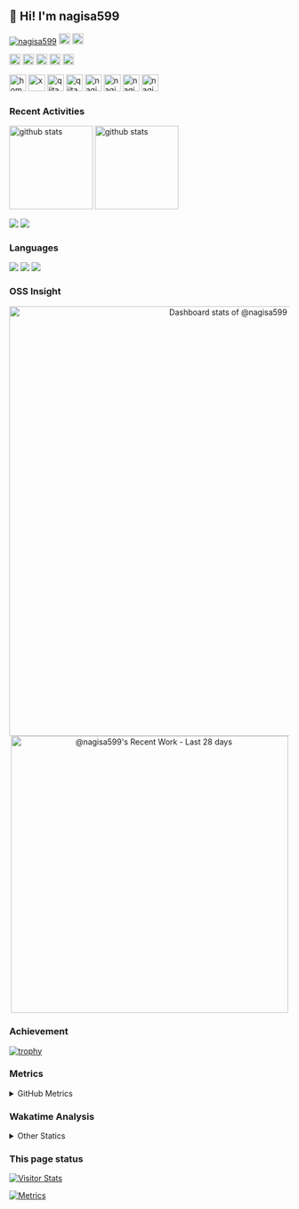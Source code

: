 ## 👋 Hi! I'm nagisa599

<p align="left"> 
  <a href="https://github.com/nagisa599/nagisa599/"><img src="https://komarev.com/ghpvc/?username=nagisa599" alt="nagisa599" /></a>
  <a href="https://github.com/nagisa599"><img height="20" src="https://img.shields.io/github/followers/nagisa599?label=follow&logo=github&style=flat" /></a>
  <a href="https://github.com/nagisa599"><img height="20" src="https://img.shields.io/github/stars/nagisa599?logo=github&style=flat" /></a>
</p>


<p align="left">
  <a href="https://zenn.dev/naginagi124"><img height="20" src="https://badgen.org/img/zenn/naginagi124/likes?style=plastic" alt="Likes" /></a>
  <a href="https://zenn.dev/naginagi124"><img height="20" src="https://badgen.org/img/zenn/naginagi124/followers?style=plastic" alt="Followers" /></a>
  <a href="https://zenn.dev/naginagi124"><img height="20" src="https://badgen.org/img/zenn/naginagi124/articles?style=plastic" alt="Articles" /></a>
  <a href="http://qiita.com/yuuchubu397"><img height="20" src="https://qiita-badge.apiapi.app/s/yuuchubu397/contributions.svg" /></a>
  <a href="http://qiita.com/yuuchubu397"><img height="20" src="https://qiita-badge.apiapi.app/s/yuuchubu397/posts.svg" /></a>
</p>

<p align="left"> 
  <a href="https://nagisa599.github.io/"><img alt="homepage" width="30px" src="https://cdn.jsdelivr.net/npm/svg-icon@0.8.2/dist/svg/flat/home.svg" /></a>
  <a href="https://x.com/nagisa599"><img alt="x" width="30px" src="https://simpleicons.org/icons/x.svg" /></a>
  <a href="https://zenn.dev/yutakatay"><img alt="qiita" width="30px" src="https://simpleicons.org/icons/zenn.svg" /></a>
  <a href="https://qiita.com/nagisa599"><img alt="qiita" width="30px" src="https://simpleicons.org/icons/qiita.svg" /></a>
  <a href="https://dev.to/nagisa599" target="blank"><img src="https://cdn.jsdelivr.net/npm/simple-icons@3.0.1/icons/dev-dot-to.svg" alt="nagisa599" height="30" width="30" /></a>
  <a href="https://stackoverflow.com/users/nagisa599" target="blank"><img src="https://cdn.jsdelivr.net/npm/simple-icons@3.0.1/icons/stackoverflow.svg" alt="nagisa599" height="30" width="30" /></a>
  <a href="https://www.quora.com/profile/nagisa599" target="blank"><img src="https://simpleicons.org/icons/quora.svg" alt="nagisa599" height="30" width="30" /></a>
  <a href="https://ossinsight.io/analyze/nagisa599" target="blank"><img src="https://cdn.jsdelivr.net/npm/svg-icon@0.8.2/dist/svg/mfglabs/eye.svg" alt="nagisa599" height="30" width="30" /></a>
</p>

### Recent Activities

<p align="left">
  <a href="https://github.com/anuraghazra/github-readme-stats"><img alt="github stats" height="150px" src="https://github-readme-stats.vercel.app/api?username=nagisa599&count_private=true&show_icons=true&custom_title=GitHub%20Stats&hide_border=true&theme=transparent" /></a>
  <a href="https://github.com/DenverCoder1/github-readme-streak-stats"><img alt="github stats" height="150px" src="https://github-readme-streak-stats.herokuapp.com/?user=nagisa599&theme=transparent&hide_border=true" /></a>
</p>

[![](http://github-profile-summary-cards.vercel.app/api/cards/profile-details?username=nagisa599&theme=transparent)](https://github.com/vn7n24fzkq/github-profile-summary-cards)
[![](https://github-readme-activity-graph.vercel.app/graph?username=nagisa599&theme=github-dark-dimmed&custom_title=Contribution%20Graph%20in%20the%20last%2031%20days&hide_border=true)](https://github.com/Ashutosh00710/github-readme-activity-graph)

### Languages

[![](http://github-profile-summary-cards.vercel.app/api/cards/repos-per-language?username=nagisa599&theme=transparent)](https://github.com/vn7n24fzkq/github-profile-summary-cards)
[![](http://github-profile-summary-cards.vercel.app/api/cards/most-commit-language?username=nagisa599&theme=transparent)](https://github.com/vn7n24fzkq/github-profile-summary-cards)
[![](https://github-readme-stats.vercel.app/api/top-langs/?username=nagisa599&layout=compact&count_private=true&show_icons=true&theme=transparent&hide_border=true)](https://github.com/anuraghazra/github-readme-stats)

### OSS Insight

<!-- Copy-paste in your Readme.md file -->

<a href="https://next.ossinsight.io/widgets/official/compose-user-dashboard-stats?user_id=8683947" target="_blank" style="display: block" align="center">
  <picture>
    <source media="(prefers-color-scheme: dark)" srcset="https://next.ossinsight.io/widgets/official/compose-user-dashboard-stats/thumbnail.png?user_id=8683947&image_size=auto&color_scheme=dark" width="771" height="auto">
    <img alt="Dashboard stats of @nagisa599" src="https://next.ossinsight.io/widgets/official/compose-user-dashboard-stats/thumbnail.png?user_id=8683947&image_size=auto&color_scheme=light" width="771" height="auto">
  </picture>
</a>

<!-- Made with [OSS Insight](https://ossinsight.io/) -->

<!-- Copy-paste in your Readme.md file -->

<a href="https://next.ossinsight.io/widgets/official/compose-currently-working-on?user_id=8683947&activity_type=all" target="_blank" style="display: block" align="center">
  <picture>
    <source media="(prefers-color-scheme: dark)" srcset="https://next.ossinsight.io/widgets/official/compose-currently-working-on/thumbnail.png?user_id=8683947&activity_type=all&image_size=auto&color_scheme=dark" width="497.5" height="auto">
    <img alt="@nagisa599's Recent Work - Last 28 days" src="https://next.ossinsight.io/widgets/official/compose-currently-working-on/thumbnail.png?user_id=8683947&activity_type=all&image_size=auto&color_scheme=light" width="497.5" height="auto">
  </picture>
</a>

<!-- Made with [OSS Insight](https://ossinsight.io/) -->

### Achievement

[![trophy](https://github-profile-trophy.vercel.app/?username=nagisa599&no-frame=true&no-bg=true&theme=onedark)](https://github.com/ryo-ma/github-profile-trophy)

### Metrics

<details>
  <summary>GitHub Metrics</summary>

<!-- ![Metrics](https://metrics.lecoq.io/nagisa599) -->

[![Metrics](https://github.com/nagisa599/nagisa599/blob/main/images/github-metrics.svg)](https://github.com/lowlighter/metrics)

</details>

### Wakatime Analysis

<!-- <img height="150" src="https://github.com/nagisa599/nagisa599/blob/master/images/stat.svg" alt="Alternative Text"/> -->

<details>
  <summary>Other Statics</summary>

  <!--START_SECTION:waka-->

![Code Time](http://img.shields.io/badge/Code%20Time-8%2C840%20hrs%2016%20mins-blue)

![Lines of code](https://img.shields.io/badge/From%20Hello%20World%20I%27ve%20Written-432.0%20thousand%20lines%20of%20code-blue)

**🐱 My GitHub Data**

> 📦 76.1 kB Used in GitHub's Storage
>
> 🏆 2,023 Contributions in the Year 2024
>
> 🚫 Not Opted to Hire
>
> 📜 106 Public Repositories
>
> 🔑 2 Private Repositories
>
> **I'm an Early 🐤**

```text
🌞 Morning                3274 commits        ████████░░░░░░░░░░░░░░░░░   30.23 %
🌆 Daytime                3526 commits        ████████░░░░░░░░░░░░░░░░░   32.56 %
🌃 Evening                2487 commits        ██████░░░░░░░░░░░░░░░░░░░   22.96 %
🌙 Night                  1543 commits        ████░░░░░░░░░░░░░░░░░░░░░   14.25 %
```

📅 **I'm Most Productive on Tuesday**

```text
Monday                   1779 commits        ████░░░░░░░░░░░░░░░░░░░░░   16.43 %
Tuesday                  1783 commits        ████░░░░░░░░░░░░░░░░░░░░░   16.46 %
Wednesday                1671 commits        ████░░░░░░░░░░░░░░░░░░░░░   15.43 %
Thursday                 1744 commits        ████░░░░░░░░░░░░░░░░░░░░░   16.10 %
Friday                   1578 commits        ████░░░░░░░░░░░░░░░░░░░░░   14.57 %
Saturday                 1061 commits        ██░░░░░░░░░░░░░░░░░░░░░░░   09.80 %
Sunday                   1214 commits        ███░░░░░░░░░░░░░░░░░░░░░░   11.21 %
```

📊 **This Week I Spent My Time On**

```text
🕑︎ Time Zone: Asia/Tokyo

💬 Programming Languages:
Other                    38 hrs 12 mins      ████████████████████████░   95.00 %
sh                       1 hr 47 mins        █░░░░░░░░░░░░░░░░░░░░░░░░   04.47 %
Markdown                 9 mins              ░░░░░░░░░░░░░░░░░░░░░░░░░   00.40 %
Lua                      2 mins              ░░░░░░░░░░░░░░░░░░░░░░░░░   00.12 %

🔥 Editors:
Chrome                   38 hrs 12 mins      ████████████████████████░   95.06 %
Zsh                      1 hr 47 mins        █░░░░░░░░░░░░░░░░░░░░░░░░   04.47 %
Neovim                   10 mins             ░░░░░░░░░░░░░░░░░░░░░░░░░   00.43 %
Vim                      0 secs              ░░░░░░░░░░░░░░░░░░░░░░░░░   00.04 %

💻 Operating System:
Linux                    40 hrs 11 mins      █████████████████████████   100.00 %
```

**I Mostly Code in Lua**

```text
Lua                      21 repos            ██████████████░░░░░░░░░░░   56.76 %
HTML                     6 repos             ████░░░░░░░░░░░░░░░░░░░░░   16.22 %
TypeScript               2 repos             █░░░░░░░░░░░░░░░░░░░░░░░░   05.41 %
Vim Script               2 repos             █░░░░░░░░░░░░░░░░░░░░░░░░   05.41 %
JavaScript               1 repo              █░░░░░░░░░░░░░░░░░░░░░░░░   02.70 %
```

**Timeline**

![Lines of Code chart](https://raw.githubusercontent.com/nagisa599/nagisa599/main/assets/bar_graph.png)

Last Updated on 09/08/2024 19:35:46 UTC

<!--END_SECTION:waka-->
</details>

### This page status

<a href="https://widgetbite.com" align="left">
  <img alt="Visitor Stats" src="https://widgetbite.com/stats/nagisa599"/>  
</a>

[![Metrics](https://github.com/nagisa599/nagisa599/actions/workflows/main.yml/badge.svg)](https://github.com/nagisa599/nagisa599/actions/workflows/main.yml)
